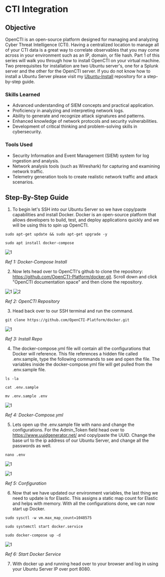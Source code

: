 # CTI Integration

## Objective

OpenCTI is an open-source platform designed for managing and analyzing Cyber Threat Intelligence (CTI). Having a centralized location to manage all of your CTI data is a great way to correlate observables that you may come across in your environment such as an IP, domain, or file hash. Part 1 of this series will walk you through how to install OpenCTI on your virtual machine. Two prerequisites for installation are two Ubuntu server's, one for a Splunk server and the other for the OpenCTI server. If you do not know how to install a Ubuntu Server please visit my <a href="https://github.com/wesgough/ubuntu-install">Ubuntu-Install</a> repository for a step-by-step guide.

### Skills Learned

- Advanced understanding of SIEM concepts and practical application.
- Proficiency in analyzing and interpreting network logs.
- Ability to generate and recognize attack signatures and patterns.
- Enhanced knowledge of network protocols and security vulnerabilities.
- Development of critical thinking and problem-solving skills in cybersecurity.

### Tools Used

- Security Information and Event Management (SIEM) system for log ingestion and analysis.
- Network analysis tools (such as Wireshark) for capturing and examining network traffic.
- Telemetry generation tools to create realistic network traffic and attack scenarios.

## Step-By-Step Guide

1) To begin let's SSH into our Ubuntu Server so we have copy/paste capabilities and install Docker. Docker is an open-source platform that allows developers to build, test, and deploy applications quickly and we will be using this to spin up OpenCTI.
```
sudo apt-get update && sudo apt-get upgrade -y
```
```
sudo apt install docker-compose
```

![1](https://github.com/user-attachments/assets/8ba299c0-b420-4659-92e0-c86bab5d9b85)

*Ref 1: Docker-Compose Install* 

2) Now lets head over to OpenCTI's github to clone the repository: https://github.com/OpenCTI-Platform/docker.git. Scroll down and click "OpenCTI documentation space" and then clone the repository.

![1](https://github.com/user-attachments/assets/9655bea0-fc17-42a7-97ea-bf9bcfdae87c)
![2](https://github.com/user-attachments/assets/e9a0a4b9-ca84-44c0-bd49-397ff490ee87)

*Ref 2: OpenCTI Repository*

3) Head back over to our SSH terminal and run the command.
```
git clone https://github.com/OpenCTI-Platform/docker.git
```
![1](https://github.com/user-attachments/assets/6f7f63b7-6833-49b8-8c47-fc2b48bd7549)

*Ref 3: Install Repo*

4) The docker-compose.yml file will contain all the configurations that Docker will reference. This file references a hidden file called .env.sample, type the following commands to see and open the file. The variables inside the docker-compose.yml file will get pulled from the .env.sample file.
```
ls -la
```
```
cat .env.sample
```
```
mv .env.sample .env
```
![1](https://github.com/user-attachments/assets/7b14411c-96ad-478c-8972-cd6416d1b1aa)

*Ref 4: Docker-Compose.yml*

5) Lets open up the .env.sample file with nano and change the configurations. For the Admin_Token field head over to https://www.uuidgenerator.net/ and copy/paste the UUID. Change the base url to the ip address of our Ubuntu Server, and change all the passwords as well.
```
nano .env
```

![1](https://github.com/user-attachments/assets/29ceb8ec-e07d-4ffa-a236-e62238599bbc)

![1](https://github.com/user-attachments/assets/64485194-d949-42a7-b034-6f3ef765b1b8)

*Ref 5: Configuration*

6) Now that we have updated our environment variables, the last thing we need to update is for Elastic. This assigns a static map count for Elastic and helps with memory. With all the configurations done, we can now start up Docker.
```
sudo sysctl -w vm.max_map_count=1048575
```
```
sudo systemctl start docker.service
```
```
sudo docker-compose up -d
```

![1](https://github.com/user-attachments/assets/d2db75f9-5c18-44a4-96e4-62dbe839aa9d)

*Ref 6: Start Docker Service*

7) With docker up and running head over to your browser and log in using your Ubuntu Server IP over port 8080.


